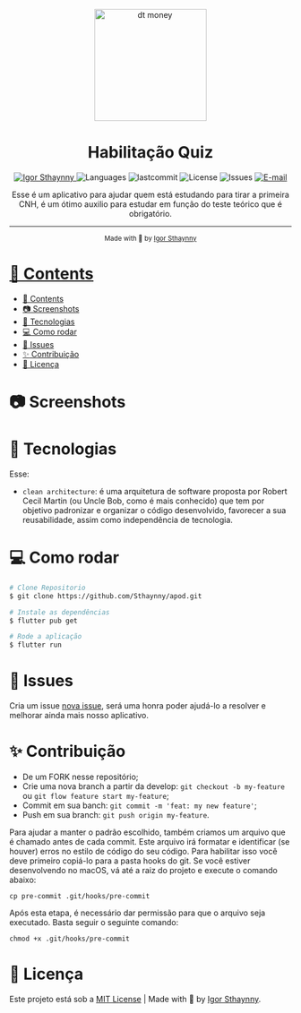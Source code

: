 <p align="center">
   <img src="https://user-images.githubusercontent.com/46109133/149638236-08219c77-c837-4883-b428-8bd5c864e850.png" alt="dt money" width="200"/>
</p>

<h1 align="center">Habilitação Quiz</h1>

<p align="center">
   <a href="https://www.linkedin.com/in/igor-sthaynny/">
      <img alt="Igor Sthaynny" src="https://img.shields.io/badge/-Sthaynny-5965e0?style=flat&logo=Linkedin&logoColor=white"/>
   </a>
  <img alt="Languages" src="https://img.shields.io/github/languages/count/Sthaynny/apod?color=%235963C5" />
  <img alt="lastcommit" src="https://img.shields.io/github/last-commit/Sthaynny/apod?color=%235761C3" />
  <img alt="License" src="https://img.shields.io/github/license/Sthaynny/apod?color=%235E69D7" />
  <img alt="Issues" src="https://img.shields.io/github/issues/Sthaynny/apod?color=%235965E0">
  <a href="mailto:igorsthaynny@gmail.com">
   <img alt="E-mail" src="https://img.shields.io/badge/-igorsthaynny%40gmail.com-%23525DCB" />
  </a>
</p>

<p align="center">Esse é um aplicativo para ajudar quem está estudando para tirar a primeira CNH, é um ótimo auxilio para estudar em função do teste teórico que é obrigatório.</p>

<hr />

<div align="center">
  <sub> Made with 💖 by
    <a href="https://github.com/Sthaynny">Igor Sthaynny
  </sub>
</div>

# 📌 Contents

- [📌 Contents](#-contents)
- [:camera: Screenshots](#camera-screenshots)
- [:rocket: Tecnologias](#rocket-tecnologias)
- [:computer: Como rodar](#computer-como-rodar)
- [:bug: Issues](#bug-issues)
- [:sparkles: Contribuição](#sparkles-contribuição)
- [:page_facing_up: Licença](#page_facing_up-licença)

# :camera: Screenshots
<div align="center">
  
  
</div>
  


# :rocket: Tecnologias
Esse:

- `clean architecture`: é uma arquitetura de software proposta por Robert Cecil Martin (ou Uncle Bob, como é mais conhecido) que tem por objetivo padronizar e organizar o código desenvolvido, favorecer a sua reusabilidade, assim como independência de tecnologia.

# :computer: Como rodar

```bash
# Clone Repositorio
$ git clone https://github.com/Sthaynny/apod.git

# Instale as dependências
$ flutter pub get

# Rode a aplicação
$ flutter run
```

# :bug: Issues

Cria um issue <a href="https://github.com/Sthaynny/apod/issues">nova issue</a>, será uma honra poder ajudá-lo a resolver e melhorar ainda mais nosso aplicativo.

# :sparkles: Contribuição

- De um FORK nesse repositório;
- Crie uma nova branch a partir da develop: `git checkout -b my-feature` ou `git flow feature start my-feature`;
- Commit em sua banch: `git commit -m 'feat: my new feature'`;
- Push em sua branch: `git push origin my-feature`.
  
Para ajudar a manter o padrão escolhido, também criamos um arquivo que é chamado antes de cada commit. Este arquivo irá formatar e identificar (se houver) erros no estilo de código do seu código. Para habilitar isso você deve primeiro copiá-lo para a pasta hooks do git. Se você estiver desenvolvendo no macOS, vá até a raiz do projeto e execute o comando abaixo:

```
cp pre-commit .git/hooks/pre-commit
```

Após esta etapa, é necessário dar permissão para que o arquivo seja executado. Basta seguir o seguinte comando:

```
chmod +x .git/hooks/pre-commit
```


# :page_facing_up: Licença

Este projeto está sob a [MIT License](./LICENSE) |
Made with 💖 by [Igor Sthaynny](https://www.linkedin.com/in/igor-sthaynny/).

